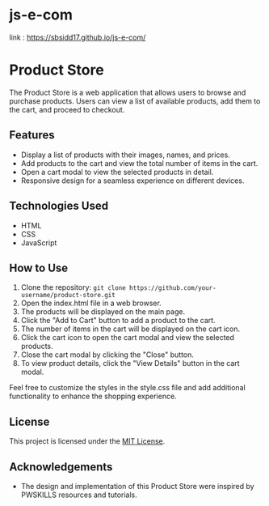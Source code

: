 # js-e-com
link : https://sbsidd17.github.io/js-e-com/
# Product Store

The Product Store is a web application that allows users to browse and purchase products. Users can view a list of available products, add them to the cart, and proceed to checkout.

## Features

- Display a list of products with their images, names, and prices.
- Add products to the cart and view the total number of items in the cart.
- Open a cart modal to view the selected products in detail.
- Responsive design for a seamless experience on different devices.

## Technologies Used

- HTML
- CSS
- JavaScript

## How to Use

1. Clone the repository: `git clone https://github.com/your-username/product-store.git`
2. Open the index.html file in a web browser.
3. The products will be displayed on the main page.
4. Click the "Add to Cart" button to add a product to the cart.
5. The number of items in the cart will be displayed on the cart icon.
6. Click the cart icon to open the cart modal and view the selected products.
7. Close the cart modal by clicking the "Close" button.
8. To view product details, click the "View Details" button in the cart modal.

Feel free to customize the styles in the style.css file and add additional functionality to enhance the shopping experience.

## License

This project is licensed under the [MIT License](LICENSE).

## Acknowledgements

- The design and implementation of this Product Store were inspired by PWSKILLS resources and tutorials.

